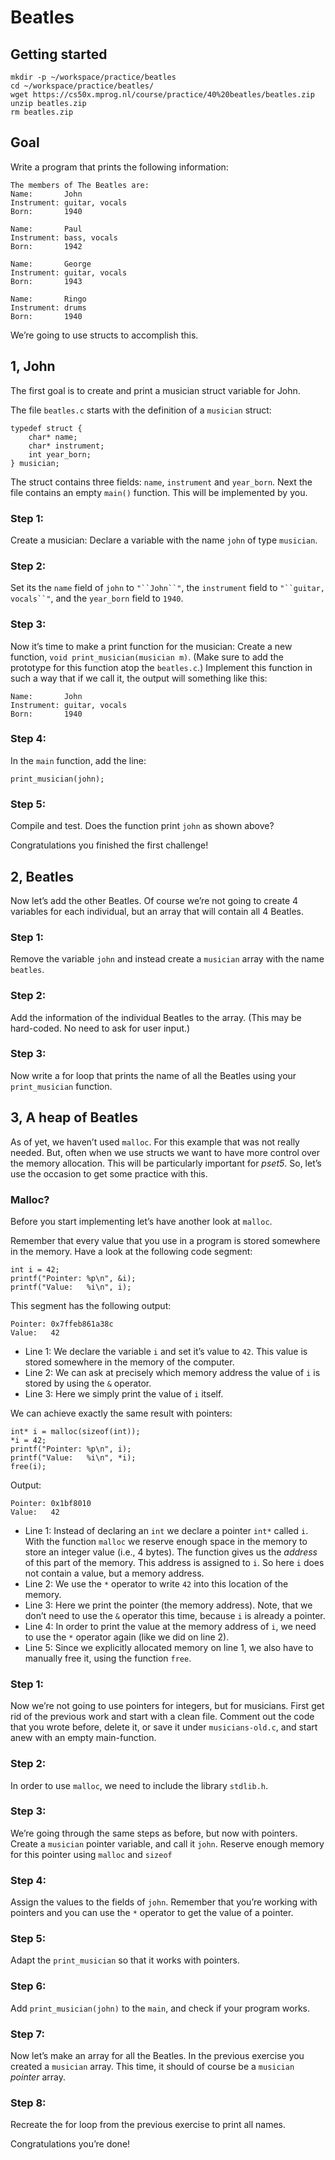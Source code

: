 # Beatles

## Getting started

    mkdir -p ~/workspace/practice/beatles
    cd ~/workspace/practice/beatles/
    wget https://cs50x.mprog.nl/course/practice/40%20beatles/beatles.zip
    unzip beatles.zip
    rm beatles.zip

## Goal
Write a program that prints the following information:

    The members of The Beatles are:
    Name:       John
    Instrument: guitar, vocals
    Born:       1940
    
    Name:       Paul
    Instrument: bass, vocals
    Born:       1942
    
    Name:       George
    Instrument: guitar, vocals
    Born:       1943
    
    Name:       Ringo 
    Instrument: drums
    Born:       1940

We’re going to use structs to accomplish this. 

## 1, John
The first goal is to create and print a musician struct variable for John.

The file `beatles.c` starts with the definition of a `musician` struct:

    typedef struct {
        char* name;
        char* instrument;
        int year_born;
    } musician;

The struct contains three fields: `name`, `instrument` and `year_born`. Next the file contains an empty `main()` function. This will be implemented by you.

### Step 1: 
Create a musician: Declare a variable with the name `john` of type `musician`.

### Step 2:
Set its the `name` field of `john` to `"``John``"`, the `instrument` field to `"``guitar, vocals``"`, and the `year_born` field to `1940`.

### Step 3:
Now it’s time to make a print function for the musician: Create a new function, `void print_musician(musician m)`. (Make sure to add the prototype for this function atop the `beatles.c`.)
Implement this function in such a way that if we call it, the output will something like this:

    Name:       John
    Instrument: guitar, vocals
    Born:       1940

### Step 4:
In the `main` function, add the line:

    print_musician(john);

### Step 5:
Compile and test. Does the function print `john` as shown above?

Congratulations you finished the first challenge!

## 2, Beatles
Now let’s add the other Beatles. Of course we’re not going to create 4 variables for each individual, but an array that will contain all 4 Beatles. 

### Step 1:
Remove the variable `john` and instead create a `musician` array with the name `beatles`.

### Step 2:
Add the information of the individual Beatles to the array. (This may be hard-coded. No need to ask for user input.)

### Step 3: 
Now write a for loop that prints the name of all the Beatles using your  `print_musician` function.

## 3, A heap of Beatles

As of yet, we haven’t used `malloc`. For this example that was not really needed. But, often when we use structs we want to have more control over the memory allocation. This will be particularly important for *pset5*. So, let’s use the occasion to get some practice with this. 

### Malloc?
Before you start implementing let’s have another look at `malloc`. 

Remember that every value that you use in a program is stored somewhere in the memory. Have a look at the following code segment:

    int i = 42;
    printf("Pointer: %p\n", &i);
    printf("Value:   %i\n", i);

This segment has the following output:

    Pointer: 0x7ffeb861a38c
    Value:   42

- Line 1: We declare the variable `i` and set it’s value to `42`. This value is stored somewhere in the memory of the computer. 
- Line 2: We can ask at precisely which memory address the value of `i` is stored by using the `&`  operator. 
- Line 3: Here we simply print the value of `i` itself.

We can achieve exactly the same result with pointers:

    int* i = malloc(sizeof(int));
    *i = 42;
    printf("Pointer: %p\n", i);
    printf("Value:   %i\n", *i);
    free(i);

Output:

    Pointer: 0x1bf8010
    Value:   42

- Line 1: Instead of declaring an `int` we declare a pointer `int*` called `i`. With the function `malloc` we reserve enough space in the memory to store an integer value (i.e., 4 bytes). The function gives us the *address* of this part of the memory. This address is assigned to `i`. So here `i` does not contain a value, but a memory address. 
- Line 2: We use the `*` operator to write `42` into this location of the memory. 
- Line 3: Here we print the pointer (the memory address). Note, that we don’t need to use the `&` operator this time, because `i` is already a pointer.
- Line 4: In order to print the value at the memory address of `i`, we need to use the `*` operator again (like we did on line 2).
- Line 5: Since we explicitly allocated memory on line 1, we also have to manually free it, using the function `free`.

### Step 1:
Now we’re not going to use pointers for integers, but for musicians. First get rid of the previous work and start with a clean file. Comment out the code that you wrote before, delete it, or save it under `musicians-old.c`, and start anew with an empty main-function.

### Step 2:
In order to use `malloc`, we need to include the library `stdlib.h`.

### Step 3:
We’re going through the same steps as before, but now with pointers. Create a `musician` pointer variable, and call it `john`. Reserve enough memory for this pointer using `malloc` and `sizeof`

### Step 4:
Assign the values to the fields of `john`. Remember that you’re working with pointers and you can use the `*` operator to get the value of a pointer.

### Step 5:
Adapt the `print_musician` so that it works with pointers.

### Step 6:
Add `print_musician(john)` to the `main`, and check if your program works.

### Step 7:
Now let’s make an array for all the Beatles. In the previous exercise you created a `musician`  array. This time, it should of course be a `musician` *pointer* array.

### Step 8:
Recreate the for loop from the previous exercise to print all names.

Congratulations you’re done! 

